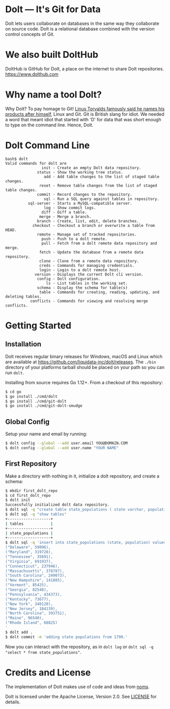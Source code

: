 # Dolt &mdash; It's Git for Data

Dolt lets users collaborate on databases in the same way they collaborate on
source code. Dolt is a relational database combined with the version control
concepts of Git.

# We also built DoltHub

DoltHub is GitHub for Dolt, a place on the internet to share Dolt repositories. https://www.dolthub.com

# Why name a tool Dolt?

Why Dolt? To pay homage to Git! [Linus Torvalds famously said he names his products after himself](https://en.wikipedia.org/wiki/Git#Naming), Linux and Git. Git is British slang for idiot. We needed a word that meant idiot that started with 'D' for data that was short enough to type on the command line. Hence, Dolt.

# Dolt Command Line

```
bash$ dolt
Valid commands for dolt are
                init - Create an empty Dolt data repository.
              status - Show the working tree status.
                 add - Add table changes to the list of staged table changes.
               reset - Remove table changes from the list of staged table changes.
              commit - Record changes to the repository.
                 sql - Run a SQL query against tables in repository.
          sql-server - Starts a MySQL-compatible server.
                 log - Show commit logs.
                diff - Diff a table.
               merge - Merge a branch.
              branch - Create, list, edit, delete branches.
            checkout - Checkout a branch or overwrite a table from HEAD.
              remote - Manage set of tracked repositories.
                push - Push to a dolt remote.
                pull - Fetch from a dolt remote data repository and merge.
               fetch - Update the database from a remote data repository.
               clone - Clone from a remote data repository.
               creds - Commands for managing credentials.
               login - Login to a dolt remote host.
             version - Displays the current Dolt cli version.
              config - Dolt configuration.
                  ls - List tables in the working set.
              schema - Display the schema for table(s)
               table - Commands for creating, reading, updating, and deleting tables.
           conflicts - Commands for viewing and resolving merge conflicts.
```

# Getting Started

## Installation

Dolt receives regular binary releases for Windows, macOS and Linux which are
available at https://github.com/liquidata-inc/dolt/releases. The `./bin`
directory of your platforms tarball should be placed on your path so you can
run `dolt`.

Installing from source requires Go 1.12+. From a checkout of this repository:

```sh
$ cd go
$ go install ./cmd/dolt
$ go install ./cmd/git-dolt
$ go install ./cmd/git-dolt-smudge
```

## Global Config

Setup your name and email by running:

```sh
$ dolt config --global --add user.email YOU@DOMAIN.COM
$ dolt config --global --add user.name "YOUR NAME"
```
 
## First Repository

Make a directory with nothing in it, initialize a dolt repository, and create a
schema:

```sh
$ mkdir first_dolt_repo
$ cd first_dolt_repo
$ dolt init
Successfully initialized dolt data repository.
$ dolt sql -q "create table state_populations ( state varchar, population int, primary key (state) )"
$ dolt sql -q "show tables"
+-------------------+
| tables            |
+-------------------+
| state_populations |
+-------------------+
$ dolt sql -q 'insert into state_populations (state, population) values
("Delaware", 59096),
("Maryland", 319728),
("Tennessee", 35691),
("Virginia", 691937),
("Connecticut", 237946),
("Massachusetts", 378787),
("South Carolina", 249073),
("New Hampshire", 141885),
("Vermont", 85425),
("Georgia", 82548),
("Pennsylvania", 434373),
("Kentucky", 73677),
("New York", 340120),
("New Jersey", 184139),
("North Carolina", 393751),
("Maine", 96540),
("Rhode Island", 68825)
'
$ dolt add .
$ dolt commit -m 'adding state populations from 1790.'
```

Now you can interact with the repository, as in `dolt log` or `dolt sql -q
"select * from state_populations"`.

# Credits and License

The implementation of Dolt makes use of code and ideas from
[noms](https://github.com/attic-labs/noms).

Dolt is licensed under the Apache License, Version 2.0. See
[LICENSE](https://github.com/liquidata-inc/dolt/blob/master/LICENSE) for
details.
